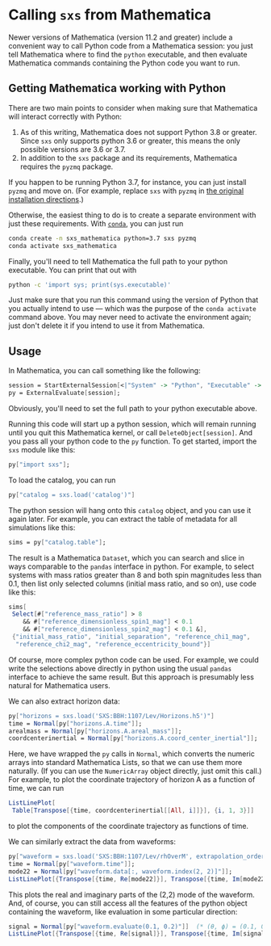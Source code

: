 # Calling `sxs` from Mathematica

Newer versions of Mathematica (version 11.2 and greater) include a convenient
way to call Python code from a Mathematica session: you just tell Mathematica
where to find the `python` executable, and then evaluate Mathematica commands
containing the Python code you want to run.

## Getting Mathematica working with Python

There are two main points to consider when making sure that Mathematica will
interact correctly with Python:

  1. As of this writing, Mathematica does not support Python 3.8 or greater.
     Since `sxs` only supports python 3.6 or greater, this means the only
     possible versions are 3.6 or 3.7.
  2. In addition to the `sxs` package and its requirements, Mathematica
     requires the `pyzmq` package.

If you happen to be running Python 3.7, for instance, you can just install
`pyzmq` and move on.  (For example, replace `sxs` with `pyzmq` in [the original
installation directions](../#installation).)

Otherwise, the easiest thing to do is to create a separate environment with
just these requirements.  With
[`conda`](https://docs.anaconda.com/anaconda/install/), you can just run

```bash
conda create -n sxs_mathematica python=3.7 sxs pyzmq
conda activate sxs_mathematica
```

Finally, you'll need to tell Mathematica the full path to your python
executable.  You can print that out with

```bash
python -c 'import sys; print(sys.executable)'
```

Just make sure that you run this command using the version of Python that you
actually intend to use — which was the purpose of the `conda activate` command
above.  You may never need to activate the environment again; just don't delete
it if you intend to use it from Mathematica.


## Usage

In Mathematica, you can call something like the following:

```mathematica
session = StartExternalSession[<|"System" -> "Python", "Executable" -> "/full/path/to/bin/python"|>];
py = ExternalEvaluate[session];
```

Obviously, you'll need to set the full path to your python executable above.

Running this code will start up a python session, which will remain running
until you quit this Mathematica kernel, or call `DeleteObject[session]`.  And
you pass all your python code to the `py` function.  To get started, import the
`sxs` module like this:

```mathematica
py["import sxs"];
```

To load the catalog, you can run

```mathematica
py["catalog = sxs.load('catalog')"]
```

The python session will hang onto this `catalog` object, and you can use it
again later.  For example, you can extract the table of metadata for all
simulations like this:

```mathematica
sims = py["catalog.table"];
```

The result is a Mathematica `Dataset`, which you can search and slice in ways
comparable to the `pandas` interface in python.  For example, to select systems
with mass ratios greater than 8 and both spin magnitudes less than 0.1, then
list only selected columns (initial mass ratio, and so on), use code like this:

```mathematica
sims[
 Select[#["reference_mass_ratio"] > 8
    && #["reference_dimensionless_spin1_mag"] < 0.1
    && #["reference_dimensionless_spin2_mag"] < 0.1 &],
 {"initial_mass_ratio", "initial_separation", "reference_chi1_mag",
  "reference_chi2_mag", "reference_eccentricity_bound"}]
```

Of course, more complex python code can be used.  For example, we could write
the selections above directly in python using the usual `pandas` interface to
achieve the same result.  But this approach is presumably less natural for
Mathematica users.

We can also extract horizon data:

```mathematica
py["horizons = sxs.load('SXS:BBH:1107/Lev/Horizons.h5')"]
time = Normal[py["horizons.A.time"]];
arealmass = Normal[py["horizons.A.areal_mass"]];
coordcenterinertial = Normal[py["horizons.A.coord_center_inertial"]];
```

Here, we have wrapped the `py` calls in `Normal`, which converts the numeric
arrays into standard Mathematica Lists, so that we can use them more naturally.
(If you can use the `NumericArray` object directly, just omit this call.)  For
example, to plot the coordinate trajectory of horizon A as a function of time,
we can run

```mathematica
ListLinePlot[
 Table[Transpose[{time, coordcenterinertial[[All, i]]}], {i, 1, 3}]]
```

to plot the components of the coordinate trajectory as functions of time.

We can similarly extract the data from waveforms:

```mathematica
py["waveform = sxs.load('SXS:BBH:1107/Lev/rhOverM', extrapolation_order=2)"]
time = Normal[py["waveform.time"]];
mode22 = Normal[py["waveform.data[:, waveform.index(2, 2)]"]];
ListLinePlot[{Transpose[{time, Re[mode22]}], Transpose[{time, Im[mode22]}]}]
```

This plots the real and imaginary parts of the (2,2) mode of the waveform.
And, of course, you can still access all the features of the python object
containing the waveform, like evaluation in some particular direction:

```mathematica
signal = Normal[py["waveform.evaluate(0.1, 0.2)"]]  (* (θ, ϕ) = (0.1, 0.2) *)
ListLinePlot[{Transpose[{time, Re[signal]}], Transpose[{time, Im[signal]}]}]
```
